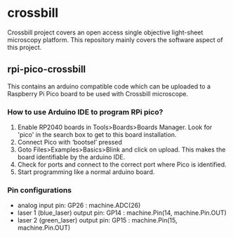 # crossbill
Crossbill project covers an open access single objective light-sheet microscopy platform. This repository mainly covers the software aspect of this project.


## rpi-pico-crossbill
This contains an arduino compatible code which can be uploaded to a Raspberry Pi Pico board to be used with Crossbill microscope.

### How to use Arduino IDE to program RPi pico?

1.	Enable RP2040 boards in Tools>Boards>Boards Manager. Look for 'pico' in the search box to get to this board installation.
2.	Connect Pico with ‘bootsel’ pressed
3.	Goto Files>Examples>Basics>Blink and click on upload. This makes the board identifiable by the arduino IDE. 
4.	Check for ports and connect to the correct port where Pico is identified. 
5.	Start programming like a normal arduino board. 

### Pin configurations
- analog input pin: GP26 : machine.ADC(26)
- laser 1 (blue_laser) output pin: GP14 : machine.Pin(14, machine.Pin.OUT)
- laser 2 (green_laser) output pin: GP15 : machine.Pin(15, machine.Pin.OUT)
